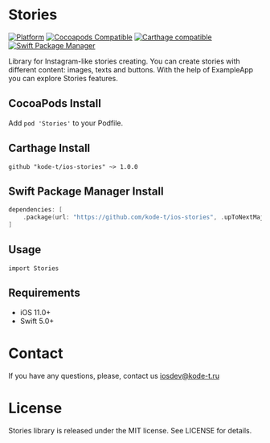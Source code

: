 # Stories
[![Platform](https://img.shields.io/cocoapods/p/Stories.svg?style=flat)](https://github.com/kode-t/ios-stories)
[![Cocoapods Compatible](https://img.shields.io/cocoapods/v/Stories.svg)](https://cocoapods.org/pods/Stories)
[![Carthage compatible](https://img.shields.io/badge/Carthage-compatible-4BC51D.svg?style=flat)](https://github.com/Carthage/Carthage)
[![Swift Package Manager](https://img.shields.io/badge/Swift_Package_Manager-compatible-orange)](https://swift.org/package-manager/)

Library for Instagram-like stories creating. 
You can create stories with different content: images, texts and buttons. With the help of ExampleApp you can explore Stories features.

## CocoaPods Install
Add `pod 'Stories'` to your Podfile.

## Carthage Install
```carthage
github "kode-t/ios-stories" ~> 1.0.0
```

## Swift Package Manager Install
```swift
dependencies: [
    .package(url: "https://github.com/kode-t/ios-stories", .upToNextMajor(from: "1.0.0"))
]
```

## Usage
`import Stories`

## Requirements
- iOS 11.0+
- Swift 5.0+

# Contact
If you have any questions, please, contact us iosdev@kode-t.ru

# License
Stories library is released under the MIT license. See LICENSE for details.
